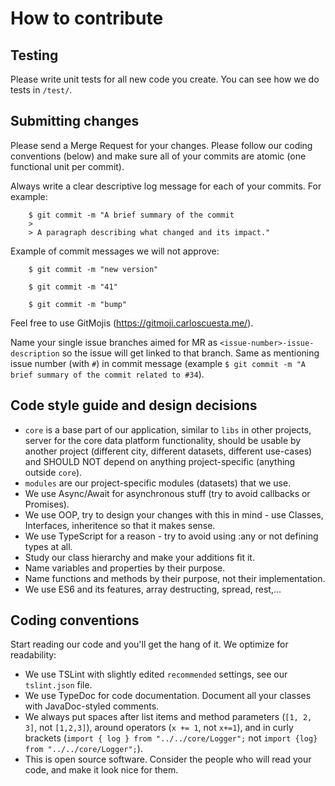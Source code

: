 # How to contribute

## Testing

Please write unit tests for all new code you create. You can see how we do tests in `/test/`.

## Submitting changes

Please send a Merge Request for your changes. Please follow our coding conventions (below) and make sure all of your commits are atomic (one functional unit per commit).

Always write a clear descriptive log message for each of your commits. For example:

```
    $ git commit -m "A brief summary of the commit
    >
    > A paragraph describing what changed and its impact."
```

Example of commit messages we will not approve:
```
    $ git commit -m "new version"
```

```
    $ git commit -m "41"
```

```
    $ git commit -m "bump"
```

Feel free to use GitMojis (https://gitmoji.carloscuesta.me/).

Name your single issue branches aimed for MR as `<issue-number>-issue-description` so the issue will get linked to that branch. Same as mentioning issue number (with `#`) in commit message (example `$ git commit -m "A brief summary of the commit related to #34`).

## Code style guide and design decisions

- `core` is a base part of our application, similar to `libs` in other projects, server for the core data platform functionality, should be usable by another project (different city, different datasets, different use-cases) and SHOULD NOT depend on anything project-specific (anything outside `core`).
- `modules` are our project-specific modules (datasets) that we use.
- We use Async/Await for asynchronous stuff (try to avoid callbacks or Promises).
- We use OOP, try to design your changes with this in mind - use Classes, Interfaces, inheritence so that it makes sense.
- We use TypeScript for a reason - try to avoid using :any or not defining types at all.
- Study our class hierarchy and make your additions fit it.
- Name variables and properties by their purpose.
- Name functions and methods by their purpose, not their implementation.
- We use ES6 and its features, array destructing, spread, rest,...

## Coding conventions

Start reading our code and you'll get the hang of it. We optimize for readability:

- We use TSLint with slightly edited `recommended` settings, see our `tslint.json` file.
- We use TypeDoc for code documentation. Document all your classes with JavaDoc-styled comments.
- We always put spaces after list items and method parameters (`[1, 2, 3]`, not `[1,2,3]`), around operators (`x += 1`, not `x+=1`), and in curly brackets (`import { log } from "../../core/Logger";` not `import {log} from "../../core/Logger";`).
- This is open source software. Consider the people who will read your code, and make it look nice for them.
